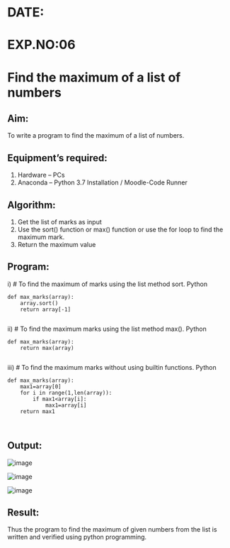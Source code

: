 # DATE:
# EXP.NO:06
# Find the maximum of a list of numbers
## Aim:
To write a program to find the maximum of a list of numbers.
## Equipment’s required:
1.	Hardware – PCs
2.	Anaconda – Python 3.7 Installation / Moodle-Code Runner
## Algorithm:
1.	Get the list of marks as input
2.	Use the sort() function or max() function or use the for loop to find the maximum mark.
3.	Return the maximum value
## Program:

i)	# To find the maximum of marks using the list method sort.
Python
```
def max_marks(array):
    array.sort()
    return array[-1]


```

ii)	# To find the maximum marks using the list method max().
Python
```
def max_marks(array):
    return max(array)


```

iii) # To find the maximum marks without using builtin functions.
Python
```
def max_marks(array):
    max1=array[0]
    for i in range(1,len(array)):
        if max1<array[i]:
            max1=array[i]
    return max1



```



## Output:
![image](https://github.com/user-attachments/assets/d5513c98-528d-46bb-b452-a5956f1e1ed2)

![image](https://github.com/user-attachments/assets/e4d3b2fb-97cf-4c27-a3a3-7318d6dad6b1)

![image](https://github.com/user-attachments/assets/57d43e87-b416-441a-b530-c8826e14ca49)


## Result:
Thus the program to find the maximum of given numbers from the list is written and verified using python programming.
